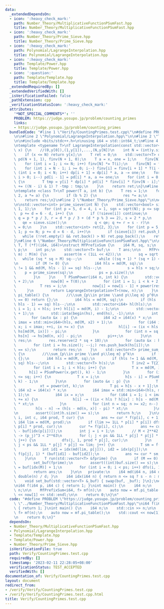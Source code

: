 ```yaml
---
data:
  _extendedDependsOn:
  - icon: ':heavy_check_mark:'
    path: Number_Theory/MultiplicativeFunctionPSumFast.hpp
    title: Number_Theory/MultiplicativeFunctionPSumFast.hpp
  - icon: ':heavy_check_mark:'
    path: Number_Theory/Prime_Sieve.hpp
    title: Number_Theory/Prime_Sieve.hpp
  - icon: ':heavy_check_mark:'
    path: Polynomial/LagrangeInterpolation.hpp
    title: Polynomial/LagrangeInterpolation.hpp
  - icon: ':heavy_check_mark:'
    path: Template/Power.hpp
    title: Template/Power.hpp
  - icon: ':question:'
    path: Template/Template.hpp
    title: Template/Template.hpp
  _extendedRequiredBy: []
  _extendedVerifiedWith: []
  _isVerificationFailed: false
  _pathExtension: cpp
  _verificationStatusIcon: ':heavy_check_mark:'
  attributes:
    '*NOT_SPECIAL_COMMENTS*': ''
    PROBLEM: https://judge.yosupo.jp/problem/counting_primes
    links:
    - https://judge.yosupo.jp/problem/counting_primes
  bundledCode: "#line 1 \"Verify/CountingPrimes.test.cpp\"\n#define PROBLEM \"https://judge.yosupo.jp/problem/counting_primes\"\
    \n\n#line 2 \"Polynomial/LagrangeInterpolation.hpp\"\n\n#line 2 \"Template/Template.hpp\"\
    \n\n#include <bits/stdc++.h>\n\nusing i64 = std::int64_t;\n#line 4 \"Polynomial/LagrangeInterpolation.hpp\"\
    \ntemplate <typename T>\nT LagrangeInterpolation(const std::vector<T> &y, i64\
    \ x) {\n    //(0,y[0]),(1,y[1]),...,(N,y[N])\n    int N = (int)y.size() - 1;\n\
    \    if (x <= N) return y[x];\n    T ret = 0;\n    std::vector<T> dp(N + 1, 1),\
    \ pd(N + 1, 1), finv(N + 1, 0);\n    T a = x, one = 1;\n    finv[N] = T(1);\n\
    \    for (int i = 1; i <= N; i++) finv[N] *= T(i);\n    finv[N] = finv[N].inverse();\n\
    \    for (int i = N - 1; i >= 0; i--) finv[i] = finv[i + 1] * T(i + 1);\n    for\
    \ (int i = 0; i < N; i++) dp[i + 1] = dp[i] * a, a -= one;\n    for (int i = N;\
    \ i > 0; i--) pd[i - 1] = pd[i] * a, a += one;\n    for (int i = 0; i <= N; i++)\
    \ {\n        T tmp = y[i] * dp[i] * pd[i] * finv[i] * finv[N - i];\n        ret\
    \ += ((N - i) & 1) ? -tmp : tmp;\n    }\n    return ret;\n}\n#line 1 \"Template/Power.hpp\"\
    \ntemplate <class T>\nT power(T a, int b) {\n    T res = 1;\n    for (; b; b /=\
    \ 2, a *= a) {\n        if (b % 2) {\n            res *= a;\n        }\n    }\n\
    \    return res;\n}\n#line 2 \"Number_Theory/Prime_Sieve.hpp\"\n\n#line 4 \"Number_Theory/Prime_Sieve.hpp\"\
    \n\nstd::vector<int> prime_sieve(int N) {\n    std::vector<bool> sieve(N / 3 +\
    \ 1, 1);\n    for (int p = 5, d = 4, i = 1, sqn = sqrt(N); p <= sqn;\n       \
    \  p += d = 6 - d, i++) {\n        if (!sieve[i]) continue;\n        for (int\
    \ q = p * p / 3, r = d * p / 3 + (d * p % 3 == 2), s = 2 * p,\n              \
    \   qe = sieve.size();\n             q < qe; q += r = s - r)\n            sieve[q]\
    \ = 0;\n    }\n    std::vector<int> ret{2, 3};\n    for (int p = 5, d = 4, i =\
    \ 1; p <= N; p += d = 6 - d, i++)\n        if (sieve[i]) ret.push_back(p);\n \
    \   while (!ret.empty() && ret.back() > N) ret.pop_back();\n    return ret;\n\
    }\n#line 6 \"Number_Theory/MultiplicativeFunctionPSumFast.hpp\"\n\ntemplate <typename\
    \ T, T (*f)(i64, i64)>\nstruct MfPrefixSum {\n    i64 M, sq, s;\n    std::vector<int>\
    \ p;\n    int ps;\n    std::vector<T> buf;\n    T ans;\n\n    MfPrefixSum(i64\
    \ m) : M(m) {\n        assert(m < (1LL << 42));\n        sq = sqrt(M);\n     \
    \   while (sq * sq > M) sq--;\n        while ((sq + 1) * (sq + 1) <= M) sq++;\n\
    \n        if (M != 0) {\n            i64 hls = md(M, sq);\n            if (hls\
    \ != 1 && md(M, hls - 1) == sq) hls--;\n            s = hls + sq;\n\n        \
    \    p = prime_sieve(sq);\n            ps = p.size();\n            ans = T{};\n\
    \        }\n    }\n    T PSumPower(i64 n, int k) {\n        std::vector<T> now(k\
    \ + 2);\n        now[0] = T(0);\n        for (int i = 1; i < k + 2; i++) {\n \
    \           T res = i;\n            now[i] = now[i - 1] + power(res, k);\n   \
    \     }\n        return LagrangeInterpolation<T>(now, n);\n    }\n    std::vector<T>\
    \ pi_table() {\n        //\\sum_{p\\in prime \\and p\\leq m} p^0\n        if (M\
    \ == 0) return {};\n        i64 hls = md(M, sq);\n        if (hls != 1 && md(M,\
    \ hls - 1) == sq) hls--;\n\n        std::vector<i64> hl(hls);\n        for (int\
    \ i = 1; i < hls; i++) hl[i] = md(M, i) - 1;\n\n        std::vector<int> hs(sq\
    \ + 1);\n        std::iota(begin(hs), end(hs), -1);\n\n        int pi = 0;\n \
    \       for (auto &x : p) {\n            i64 x2 = i64(x) * x;\n            i64\
    \ imax = std::min<i64>(hls, md(M, x2) + 1);\n            for (i64 i = 1, ix =\
    \ x; i < imax; ++i, ix += x) {\n                hl[i] -= (ix < hls ? hl[ix] :\
    \ hs[md(M, ix)]) - pi;\n            }\n            for (int n = sq; n >= x2; n--)\
    \ hs[n] -= hs[md(n, x)] - pi;\n            pi++;\n        }\n\n        std::vector<T>\
    \ res;\n        res.reserve(2 * sq + 10);\n        for (auto &x : hl) res.push_back(x);\n\
    \        for (int i = hs.size(); --i;) res.push_back(hs[i]);\n        assert((int)res.size()\
    \ == s);\n        return res;\n    }\n    std::vector<T> prime_sum_table(int k)\
    \ {\n        //\\sum_{p\\in prime \\and p\\leq m} p^k\n        if (M == 0) return\
    \ {};\n        i64 hls = md(M, sq);\n        if (hls != 1 && md(M, hls - 1) ==\
    \ sq) hls--;\n\n        std::vector<T> h(s);\n        T inv2 = T{2}.inverse();\n\
    \        for (int i = 1; i < hls; i++) {\n            T x = md(M, i);\n      \
    \      h[i] = PSumPower(x.get(), k) - 1;\n        }\n        for (int i = 1; i\
    \ <= sq; i++) {\n            T x = i;\n            h[s - i] = PSumPower(x.get(),\
    \ k) - 1;\n        }\n\n        for (auto &x : p) {\n            T xt = x;\n \
    \           xt = power(xt, k);\n            T pi = h[s - x + 1];\n           \
    \ i64 x2 = i64(x) * x;\n            i64 imax = std::min<i64>(hls, md(M, x2) +\
    \ 1);\n            i64 ix = x;\n            for (i64 i = 1; i < imax; ++i, ix\
    \ += x) {\n                h[i] -= ((ix < hls ? h[ix] : h[s - md(M, ix)]) - pi)\
    \ * xt;\n            }\n            for (int n = sq; n >= x2; n--) {\n       \
    \         h[s - n] -= (h[s - md(n, x)] - pi) * xt;\n            }\n        }\n\
    \n        assert((int)h.size() == s);\n        return h;\n    }\n\n    void dfs(int\
    \ i, int c, i64 prod, T cur) {\n        ans += cur * f(p[i], c + 1);\n       \
    \ i64 lim = md(M, prod);\n        if (lim >= 1LL * p[i] * p[i]) dfs(i, c + 1,\
    \ p[i] * prod, cur);\n        cur *= f(p[i], c);\n        ans += cur * (buf[idx(lim)]\
    \ - buf[idx(p[i])]);\n        int j = i + 1;\n        // M < 2**42 -> p_j < 2**21\
    \ -> (p_j)^3 < 2**63\n        for (; j < ps && 1LL * p[j] * p[j] * p[j] <= lim;\
    \ j++) {\n            dfs(j, 1, prod * p[j], cur);\n        }\n        for (;\
    \ j < ps && 1LL * p[j] * p[j] <= lim; j++) {\n            T sm = f(p[j], 2);\n\
    \            int id1 = idx(md(lim, p[j])), id2 = idx(p[j]);\n            sm +=\
    \ f(p[j], 1) * (buf[id1] - buf[id2]);\n            ans += cur * sm;\n        }\n\
    \    }\n\n    T run(std::vector<T> &fprime) {\n        if (M == 0) return {};\n\
    \        set_buf(fprime);\n        assert((int)buf.size() == s);\n        ans\
    \ = buf[idx(M)] + 1;\n        for (int i = 0; i < ps; i++) dfs(i, 1, p[i], 1);\n\
    \        return ans;\n    }\n\n   private:\n    i64 md(i64 n, i64 d) { return\
    \ double(n) / d; }\n    i64 idx(i64 n) { return n <= sq ? s - n : md(M, n); }\n\
    \    void set_buf(std::vector<T> &_buf) { swap(buf, _buf); }\n};\n#line 4 \"Verify/CountingPrimes.test.cpp\"\
    \ni64 f(i64 p, i64 c) { return 1; }\nint main() {\n    i64 n;\n    std::cin >>\
    \ n;\n\n    MfPrefixSum<i64, f> mf(n);\n    auto now = mf.pi_table();\n    std::cout\
    \ << now[1] << std::endl;\n\n    return 0;\n}\n"
  code: "#define PROBLEM \"https://judge.yosupo.jp/problem/counting_primes\"\n\n#include\
    \ \"../Number_Theory/MultiplicativeFunctionPSumFast.hpp\"\ni64 f(i64 p, i64 c)\
    \ { return 1; }\nint main() {\n    i64 n;\n    std::cin >> n;\n\n    MfPrefixSum<i64,\
    \ f> mf(n);\n    auto now = mf.pi_table();\n    std::cout << now[1] << std::endl;\n\
    \n    return 0;\n}"
  dependsOn:
  - Number_Theory/MultiplicativeFunctionPSumFast.hpp
  - Polynomial/LagrangeInterpolation.hpp
  - Template/Template.hpp
  - Template/Power.hpp
  - Number_Theory/Prime_Sieve.hpp
  isVerificationFile: true
  path: Verify/CountingPrimes.test.cpp
  requiredBy: []
  timestamp: '2023-02-11 22:28:05+08:00'
  verificationStatus: TEST_ACCEPTED
  verifiedWith: []
documentation_of: Verify/CountingPrimes.test.cpp
layout: document
redirect_from:
- /verify/Verify/CountingPrimes.test.cpp
- /verify/Verify/CountingPrimes.test.cpp.html
title: Verify/CountingPrimes.test.cpp
---
```

